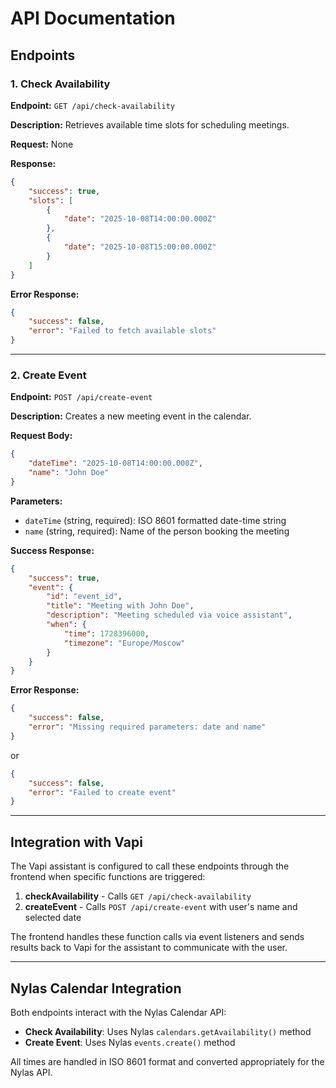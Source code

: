 # API Documentation

## Endpoints

### 1. Check Availability

**Endpoint:** `GET /api/check-availability`

**Description:** Retrieves available time slots for scheduling meetings.

**Request:** None

**Response:**

```json
{
	"success": true,
	"slots": [
		{
			"date": "2025-10-08T14:00:00.000Z"
		},
		{
			"date": "2025-10-08T15:00:00.000Z"
		}
	]
}
```

**Error Response:**

```json
{
	"success": false,
	"error": "Failed to fetch available slots"
}
```

---

### 2. Create Event

**Endpoint:** `POST /api/create-event`

**Description:** Creates a new meeting event in the calendar.

**Request Body:**

```json
{
	"dateTime": "2025-10-08T14:00:00.000Z",
	"name": "John Doe"
}
```

**Parameters:**

- `dateTime` (string, required): ISO 8601 formatted date-time string
- `name` (string, required): Name of the person booking the meeting

**Success Response:**

```json
{
	"success": true,
	"event": {
		"id": "event_id",
		"title": "Meeting with John Doe",
		"description": "Meeting scheduled via voice assistant",
		"when": {
			"time": 1728396000,
			"timezone": "Europe/Moscow"
		}
	}
}
```

**Error Response:**

```json
{
	"success": false,
	"error": "Missing required parameters: date and name"
}
```

or

```json
{
	"success": false,
	"error": "Failed to create event"
}
```

---

## Integration with Vapi

The Vapi assistant is configured to call these endpoints through the frontend when specific functions are triggered:

1. **checkAvailability** - Calls `GET /api/check-availability`
2. **createEvent** - Calls `POST /api/create-event` with user's name and selected date

The frontend handles these function calls via event listeners and sends results back to Vapi for the assistant to
communicate with the user.

---

## Nylas Calendar Integration

Both endpoints interact with the Nylas Calendar API:

- **Check Availability**: Uses Nylas `calendars.getAvailability()` method
- **Create Event**: Uses Nylas `events.create()` method

All times are handled in ISO 8601 format and converted appropriately for the Nylas API.
